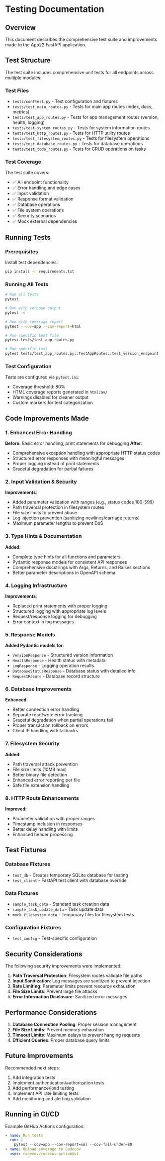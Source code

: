 # Testing Documentation

## Overview

This document describes the comprehensive test suite and improvements made to the App22 FastAPI application.

## Test Structure

The test suite includes comprehensive unit tests for all endpoints across multiple modules:

### Test Files

- `tests/conftest.py` - Test configuration and fixtures
- `tests/test_main_routes.py` - Tests for main app routes (index, docs, metrics)
- `tests/test_app_routes.py` - Tests for app management routes (version, health, logging)
- `tests/test_system_routes.py` - Tests for system information routes
- `tests/test_http_routes.py` - Tests for HTTP utility routes
- `tests/test_filesystem_routes.py` - Tests for filesystem operations
- `tests/test_database_routes.py` - Tests for database operations
- `tests/test_todo_routes.py` - Tests for CRUD operations on tasks

### Test Coverage

The test suite covers:
- ✅ All endpoint functionality
- ✅ Error handling and edge cases  
- ✅ Input validation
- ✅ Response format validation
- ✅ Database operations
- ✅ File system operations
- ✅ Security scenarios
- ✅ Mock external dependencies

## Running Tests

### Prerequisites

Install test dependencies:
```bash
pip install -r requirements.txt
```

### Running All Tests

```bash
# Run all tests
pytest

# Run with verbose output
pytest -v

# Run with coverage report
pytest --cov=app --cov-report=html

# Run specific test file
pytest tests/test_app_routes.py

# Run specific test
pytest tests/test_app_routes.py::TestAppRoutes::test_version_endpoint
```

### Test Configuration

Tests are configured via `pytest.ini`:
- Coverage threshold: 80%
- HTML coverage reports generated in `htmlcov/`
- Warnings disabled for cleaner output
- Custom markers for test categorization

## Code Improvements Made

### 1. Enhanced Error Handling

**Before**: Basic error handling, print statements for debugging
**After**: 
- Comprehensive exception handling with appropriate HTTP status codes
- Structured error responses with meaningful messages
- Proper logging instead of print statements
- Graceful degradation for partial failures

### 2. Input Validation & Security

**Improvements**:
- Added parameter validation with ranges (e.g., status codes 100-599)
- Path traversal protection in filesystem routes
- File size limits to prevent abuse
- Log injection prevention (sanitizing newlines/carriage returns)
- Maximum parameter lengths to prevent DoS

### 3. Type Hints & Documentation

**Added**:
- Complete type hints for all functions and parameters
- Pydantic response models for consistent API responses
- Comprehensive docstrings with Args, Returns, and Raises sections
- Better parameter descriptions in OpenAPI schema

### 4. Logging Infrastructure

**Improvements**:
- Replaced print statements with proper logging
- Structured logging with appropriate log levels
- Request/response logging for debugging
- Error context in log messages

### 5. Response Models

**Added Pydantic models for**:
- `VersionResponse` - Structured version information
- `HealthResponse` - Health status with metadata
- `LogResponse` - Logging operation results
- `DatabaseStatusResponse` - Database status with detailed info
- `RequestRecord` - Database record structure

### 6. Database Improvements

**Enhanced**:
- Better connection error handling
- Separate read/write error tracking
- Graceful degradation when partial operations fail
- Proper transaction rollback on errors
- Client IP handling with fallbacks

### 7. Filesystem Security

**Added**:
- Path traversal attack prevention
- File size limits (10MB max)
- Better binary file detection
- Enhanced error reporting per file
- Safe file extension handling

### 8. HTTP Route Enhancements

**Improved**:
- Parameter validation with proper ranges
- Timestamp inclusion in responses
- Better delay handling with limits
- Enhanced header processing

## Test Fixtures

### Database Fixtures
- `test_db` - Creates temporary SQLite database for testing
- `test_client` - FastAPI test client with database override

### Data Fixtures
- `sample_task_data` - Standard task creation data
- `sample_task_update_data` - Task update data
- `mock_filesystem_data` - Temporary files for filesystem tests

### Configuration Fixtures
- `test_config` - Test-specific configuration

## Security Considerations

The following security improvements were implemented:

1. **Path Traversal Protection**: Filesystem routes validate file paths
2. **Input Sanitization**: Log messages are sanitized to prevent injection
3. **Rate Limiting**: Parameter limits prevent resource exhaustion
4. **File Size Limits**: Prevent large file attacks
5. **Error Information Disclosure**: Sanitized error messages

## Performance Considerations

1. **Database Connection Pooling**: Proper session management
2. **File Size Limits**: Prevent memory exhaustion
3. **Timeout Limits**: Maximum delays to prevent hanging requests
4. **Efficient Queries**: Proper database query limits

## Future Improvements

Recommended next steps:
1. Add integration tests
2. Implement authentication/authorization tests
3. Add performance/load testing
4. Implement API rate limiting tests
5. Add monitoring and alerting validation

## Running in CI/CD

Example GitHub Actions configuration:

```yaml
- name: Run tests
  run: |
    pytest --cov=app --cov-report=xml --cov-fail-under=80
- name: Upload coverage to Codecov
  uses: codecov/codecov-action@v1
``` 